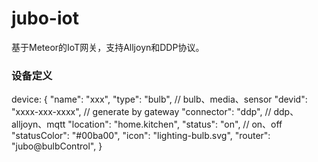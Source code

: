 jubo-iot
====

基于Meteor的IoT网关，支持Alljoyn和DDP协议。

### 设备定义
device: {
	"name": "xxx",
	"type": "bulb", 	      	// bulb、media、sensor
	"devid": "xxxx-xxx-xxxx", 	// generate by gateway
	"connector": "ddp",			// ddp、alljoyn、mqtt
	"location": "home.kitchen",
	"status": "on",				// on、off
	"statusColor": "#00ba00",
	"icon": "lighting-bulb.svg",
	"router": "jubo@bulbControl",
}


